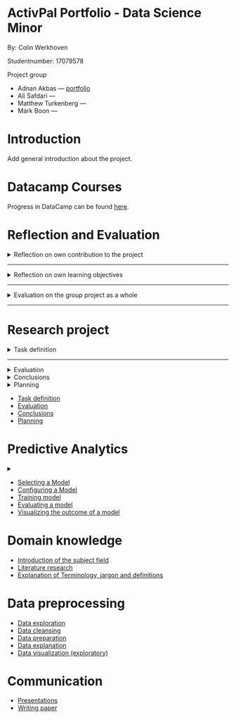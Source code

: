 # ActivPal Portfolio - Data Science Minor 
By: Colin Werkhoven 

Studentnumber: 17079578

Project group
- Adnan Akbas — [portfolio](https://github.com/klict/activepal-portfolio)
- Ali Safdari — 
- Matthew Turkenberg — 
- Mark Boon — 

# Introduction

Add general introduction about the project.

# Datacamp Courses
Progress in DataCamp can be found [here](Images/datacamp-progress-colin-werkhoven.PNG).

# Reflection and Evaluation

<details><summary>Reflection on own contribution to the project</summary>

##### Situation

##### Task

##### Actions

##### Result

##### Reflection

</details>

---

<details><summary>Reflection on own learning objectives</summary>

##### Situation

This Applied Data Science minor was a very new subject, so my overall knowledge of the subject was minimum. I had some experience with Python programming, but very little. This would mean a lot of new excited things to be learnt!

##### Task

My main focus was aimed on the technical part of the project. This would mean, data preparation, data pre-processing and configuring models. There were times I had to do literature research, but minimum. 

##### Actions

Once we received the data I wanted to immediately start with exploring the data, but literature study had to be done first. After this part was over I did a lot of data exploration and pre-processing for the models. 

After a few weeks of working with the data I thought that I was missing out on the creation of a model. I decided to switch my focus on researching different models and how to pre-process, configure, train and evaluate a model. 

##### Result

Following the Datacamp courses and applying this knowledge in practice improved my Python programming skills a lot! I learned about different Library's which I will use for further projects. 

I've learned a lot about Machine Learning models. I was always fascinated about this technique and never knew how a computer could learn. After this minor I have a very good understanding about the creation of a Machine Learning model. Mainly about Regression models, since this is what I've been working on most of the time during this project.

##### Reflection

The first few weeks of this project was mainly focused on literature research. This was in my opinion the least pleasant part, but if I look back, one of the most important parts to make good progress. I should've focused a bit more on this in the beginning of the project. This would speed up the understanding of the problem domain and Machine Learning models. 

During this minor I learned a lot. The most exciting part is being able to create, configure and understand different Machine Learning models. Besides this, I learned to work with raw data and turn this to useful information. I am able to evaluate and visualize my results. 

If I look back at what I learnt throughout this minor I am happy with my choices. The only thing I wanted to learn more about is different Machine Learning models that were not used in our project and the implication of Neural Networks.   

</details>

---

<details><summary>Evaluation on the group project as a whole</summary>

##### Situation

##### Task

##### Actions

##### Result

##### Reflection

</details>

---

# Research project

<details><summary>Task definition</summary>

This project is a collaboration between The Hague University of Applied Sciences (THUAS) and Centraal Bureau voor de Statistiek (CBS). 

<details><summary>Introduction</summary>

Statistic Netherlands wants to know if it's possible to measure if respondents meet the proposed 150 minutes of moderate intense physical activities within a week. The current method of collecting information from respondents is asking questions with different surveys. This comes with issues, one of them is that respondents don't always know the exact answers and this results in inaccurate results. Therefore, CBS decided to invite 40 random respondents to participate in this experiment. Every respondent received an activPAL device and had it mounted on their upper thigh. This activPAL device measured different types of data which has to be used to answer the following research questions. 

</details>

<details><summary>Research Questions</summary>

*These research questions were created by my colleagues, so I am not taking any credits for them.*

This research contains *3* different research questions. All with different sub-questions. The first 2 questions are necessary to answer before answering the final question.

### Question 1

How can Machine Learning be used to predict the intensity of activities performed in a lab situation by a person, who is being monitored with Vyntus One device and wearing an activPAL accelerometer? 

##### Sub Questions
- What measurement does activPAL use for intensity and why?  
- Is it possible to extract this intensity measurement values from just Vyntus One data, if so, how?  

### Question 2

How can Machine Learning be used to predict the intensity of activities performed by a person wearing only the activPAL accelerometer, based on the data gathered from the Vyntus One device and the ActivPal accelerometer in the lab situation? 

##### Sub Question
- What machine learning model can best be used to measure the intensity for each activity?  

### Question 3

How can Machine Learning be used to determine whether people did their 150 minutes of moderate activity in the activPAL accelerometer data of an entire week? 

##### Sub Question
- How can Machine Learning be used to recognize the activities, performed in the lab situation, in the activPAL accelerometer data?  

</details>

---

</details>

---

<details><summary>Evaluation</summary>

During this project it was not possible to execute all experiments. Different causes were, not enough knowledge, time or data. This chapter contains different subjects for future research. 

---

<details><summary>Too Little Data</summary>

To make predictions for the MET regression models it is necessary to have enough data so the model could generalize. This was not the case. From the 40 respondents, only 25 were useful for our experiments. The results of this was that our MET predictions models were *overfitting*, which resulted in inaccurate results for the calculation of the 150 minutes moderate intense physical activity.  

##### Recommendation

For future research on this topic I recommend more respondents with different characteristics. One of the main reasons why we were not able to answer the main research question with more certainty was because of too little respondent data for our experiments. 

</details>

---

<details><summary>Removing Low Variance Features</summary>

While creating the features for the MET prediction models we picked the most logical features from the `respondenten.csv` file (this file contains different characteristics of all participating respondents) that was provided by CBS, but the most logical is not always the most optimal.

##### Recommendation

My recommendation for the MET models is to remove low variance Features. The cause of the overfitting MET models could be having low variance features. The models could improve (or worsen) once the low variance features are removed from the models.  

</details>

---

<details><summary>A More In Depth Hyperparameter Tuning Approach</summary>

During the implementation of both regression models I briefly researched the implementation and use of Hyperparameters. I applied a set of parameters from different websites, but going deeper and finding my own set of parameters would probably improve the models. 

##### Recommendation 

More in depth research on parameters that are not predefined from different websites. 


</details>

---

</details>

<details><summary>Conclusions</summary>

In this conclusion chapter I will go over the results and conclude my perspective on the final results. 

<details><summary>MET Prediction Models</summary>

My conclusion after analyzing the MET regression models ([results can be found here](Predictive%20Analysis/evaluating_a_model.md)) is that all Random Forest and XGBoost models seem to overfit. The models gave decent results before applying the test data set, but once the test data set was applied to results worsened. Generalizing during the training of the model was not done accurately due to not having enough respondents in the data set. 

To get back to answering the research question. It *is* possible to predict the intensity, but the predictions are not very reliable since the models are not giving accurate predictions.   

</details>

---

<details><summary>Activity Recognition Models</summary>

*Note: this model has been done by my colleague Adnan Akbas*

*Graphs created by Adnan Akbas were used in this section*

After analysing the results from the Activity Recognition model from Adnan, we can conclude that after applying K-fold Cross Validation most of the activities are predictable with high accuracy, recall and precision.

*Data from Activity Recognition model from Adnan Akbas*

| |K-fold Cross Validation Score|
|------------|---------|
|Accuracy|0.82 (+/- 0.04)|
|Recall|0.84 (+/- 0.04)|
|Precision|0.82 (+/- 0.04)|

Looking at the Confusion Matrix, not all the activities were predictable with high accuracy. The `Cycling Light` and `Cycling Heavy` activity results were a bit worse compared to the other results. Since the movement of cycling is always the same, no matter if it's light or heavy, it is hard for the model to make accurate predictions for these activities. 

*Confusion Matrix from Adnan Akbas*

![](Images/Research%20Project/activity-recognition-confusion-matrix.PNG)


</details>

---

<details><summary>Calculating If Respondents Did Their 150 Minutes of Moderate Intense Activities</summary>

This section concludes the results of the Main Research Question:

*How can Machine Learning be used to determine whether people did their 150 minutes of moderate activity in the activPAL accelerometer data of an entire week?*

The previous conclusions were needed to answer the Main Research Question. With combining the results of the MET prediction models and Activity Recognition models it is possible to calculate if a respondent has done their 150 minutes of moderate intense activities within a week.

Since the results of the MET prediction models are not very reliable, the 150 minutes calculation is also not very reliable. Concluding that the 150 minutes are possible to calculate with the use of Machine Learning, but the trustworthiness is not very high. The Main Research Question could not be answered accurately.   


</details>

</details>

<details><summary>Planning</summary>

In this planning chapter I will discuss how we made use of the Scrum Methodology, how our first plannings came to realization and our overall used techniques. 

*Note: the following sections were written by me and are taken from the Research Plan ([find entire research plan here](../Images/Research%20Project/Research%20plan%20-%20Final.pdf))* 

---

<details><summary>Procedure</summary>

For the activPAL project management we have been using the Agile (scrum) method. To follow the scrum method, there will be daily stand-ups. Within our project the daily stand-up time is 9:30 and since day 1, we have been following this method every day. Within the daily stand-up we discuss the progress of the prior day and the plans for today.  

</details>

---

<details><summary>Solving issues </summary>

Besides this, we discuss the issues that you’ve might encountered during your previous working day. If you are stuck or not sure what you should be doing next, we make sure to clear that up and make new working pairs. Usually when this happens there will be Teams calls after the stand-up to discuss or solve this problem with each other. This way the stand-ups won’t take longer than they should be.  

</details>

---

<details><summary>Sprint planning </summary>

Before holding our retrospective, we make sure to create a planning for the next sprint. During every sprint planning we, as a team, look at the current sprint on Jira. We discuss if we managed to complete the set sprint goal, if all the tasks are done, and what still must be done with the leftover tasks to complete them. The leftover tasks will be added to the new sprint. 

Once the current sprint has been completed, we start the new sprint by specifying a goal for the new sprint. We usually look at the roadmap and what we have done the previous sprint to create a new goal. After agreeing as a team with the set goal, we have healthy discussions where everyone gets the chance to add new tickets to our backlog that will help achieve this goal.  

</details>

---

<details><summary>Creation of the first sprint backlog </summary>

The creation of our first sprint backlog was a bit hectic. The project was new for all of us and nobody knew where to start or what the exact planning was going to be. We still managed to create a backlog for the first sprint which was mainly focussed on research.  

Annemieke from CBS provided us with lots of useful papers to research. A task during the first sprint was filtering out useful papers, this way we did not waste time by rereading unusable papers. As a team we all picked different subjects which we thought would be beneficial for our project and created 1 ticket with small subtasks in it. Besides the different papers we also received different CSV files which contained the data we had to work with during the project. We created a ticket to research these CSV files and document as much as possible.  

</details>

---

<details><summary>Retrospectives</summary>

After finishing a 2-week sprint we hold a retrospective to reflect and evaluate the process we’ve made over the past weeks. In these retrospectives we discuss what went well, what didn’t go well, what each team member longed for and the actions we’re going to take for the next sprint. During the retrospective we look back at the actions we wrote down from the previous sprint and see if we have worked on these actions. These retrospectives are a good tool to let every member on the team freely speak on how to feel about certain aspects over the last 2 weeks.  

</details>

---

<details><summary>Project roles </summary>

At the start of the project, we agreed on switching roles every sprint. This would mean a new scrum master, communicator and note taker every sprint. This did not go as planned, we decided to keep the same scrum master for the entire project to make sure the project went smoothly. The communicator role was switched halfway through the project and note taker role was done by the whole team. Every member wrote down what was important for them and after every important meeting we discussed the previous meeting to make sure everyone is on the same level.  

##### *Extra addition*

My role during the first 10 weeks of the project was the communicator. All communication between teachers and project owners was usually done by me. After these 10 weeks I took over the note taker role and wrote down all the information what could be useful for our project.

</details>

---

<details><summary>Planning tool </summary>

The infrastructure/tool we have been using for this is Jira. Jira is a plan, track and manage software that is mostly used for software development. Within the activPAL project Jira is not only used for software development but also for the research development from week 1.  

</details>

---

<details><summary>Research questions </summary>

The main research questions have been divided into smaller tasks called research sub tasks. Every sub research question has a few tasks that help to answer the question and guide us to the right approach to give an answer. By combining Jira with our sub questions, we can put all the sub questions into the Jira Road Map. This gives the whole group a good overview of the questions that still need to be answered and the tasks needed to answer the sub questions.

</details>

</details>

- [Task definition](Research%20Project/task_definition.md)
- [Evaluation](Research%20Project/evaluation.md)
- [Conclusions](Research%20Project/conclusions.md)
- [Planning](Research%20Project/planning.md)

# Predictive Analytics

<details><summary></summary>



</details>

- [Selecting a Model](Predictive%20Analysis/selecting_a_model.md)
- [Configuring a Model](Predictive%20Analysis/configuring_a_model.md)
- [Training model](Predictive%20Analysis/training_a_model.md)
- [Evaluating a model](Predictive%20Analysis/evaluating_a_model.md)
- [Visualizing the outcome of a model](Predictive%20Analysis/visualizing_the_outcome_of_a_model.md)

# Domain knowledge
- [Introduction of the subject field](Domain%20Knowledge/introduction_subject_field.md)
- [Literature research](Domain%20Knowledge/literature_research.md)
- [Explanation of Terminology, jargon and definitions](Domain%20Knowledge/terminology_jargon_definitions.md)

# Data preprocessing
- [Data exploration](Data%20Preprocessing/data_exploration.md)
- [Data cleansing](Data%20Preprocessing/data_cleaning.md)
- [Data preparation](Data%20Preprocessing/data_preparation.md)
- [Data explanation](Data%20Preprocessing/data_explanation.md)
- [Data visualization (exploratory)](Data%20Preprocessing/data_visualization.md)

# Communication
- [Presentations](Communication/presentations.md)
- [Writing paper](Communication/writing_paper.md)
